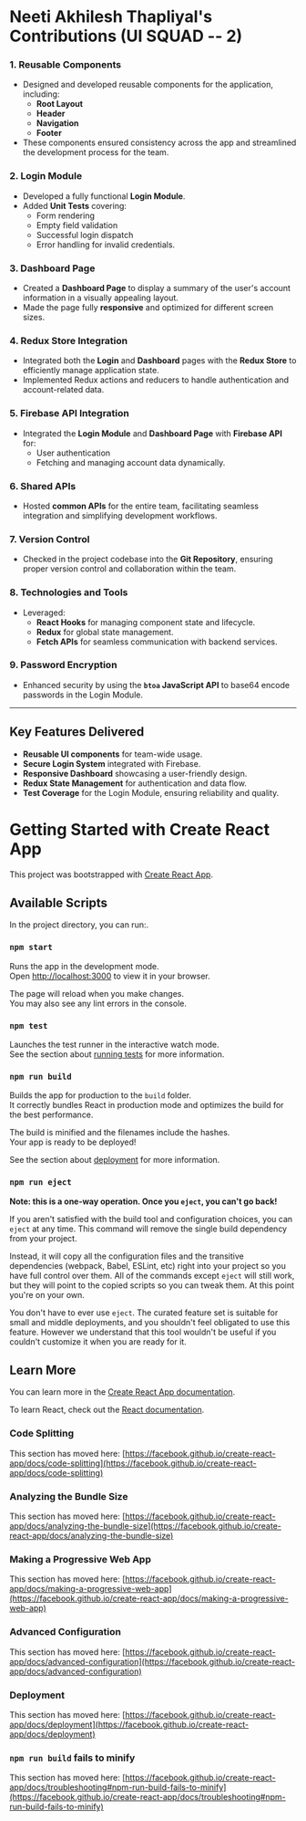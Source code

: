 # Neeti Akhilesh Thapliyal's Contributions (UI SQUAD -- 2)

### 1. **Reusable Components**
   - Designed and developed reusable components for the application, including:
     - **Root Layout**
     - **Header**
     - **Navigation**
     - **Footer**
   - These components ensured consistency across the app and streamlined the development process for the team.

### 2. **Login Module**
   - Developed a fully functional **Login Module**.
   - Added **Unit Tests** covering:
     - Form rendering
     - Empty field validation
     - Successful login dispatch
     - Error handling for invalid credentials.

### 3. **Dashboard Page**
   - Created a **Dashboard Page** to display a summary of the user's account information in a visually appealing layout.
   - Made the page fully **responsive** and optimized for different screen sizes.

### 4. **Redux Store Integration**
   - Integrated both the **Login** and **Dashboard** pages with the **Redux Store** to efficiently manage application state.
   - Implemented Redux actions and reducers to handle authentication and account-related data.

### 5. **Firebase API Integration**
   - Integrated the **Login Module** and **Dashboard Page** with **Firebase API** for:
     - User authentication
     - Fetching and managing account data dynamically.

### 6. **Shared APIs**
   - Hosted **common APIs** for the entire team, facilitating seamless integration and simplifying development workflows.

### 7. **Version Control**
   - Checked in the project codebase into the **Git Repository**, ensuring proper version control and collaboration within the team.

### 8. **Technologies and Tools**
   - Leveraged:
     - **React Hooks** for managing component state and lifecycle.
     - **Redux** for global state management.
     - **Fetch APIs** for seamless communication with backend services.

### 9. **Password Encryption**
   - Enhanced security by using the **`btoa` JavaScript API** to base64 encode passwords in the Login Module.

---

## Key Features Delivered
- **Reusable UI components** for team-wide usage.
- **Secure Login System** integrated with Firebase.
- **Responsive Dashboard** showcasing a user-friendly design.
- **Redux State Management** for authentication and data flow.
- **Test Coverage** for the Login Module, ensuring reliability and quality.


# Getting Started with Create React App

This project was bootstrapped with [Create React App](https://github.com/facebook/create-react-app).

## Available Scripts

In the project directory, you can run:.

### `npm start`

Runs the app in the development mode.\
Open [http://localhost:3000](http://localhost:3000) to view it in your browser.

The page will reload when you make changes.\
You may also see any lint errors in the console.

### `npm test`

Launches the test runner in the interactive watch mode.\
See the section about [running tests](https://facebook.github.io/create-react-app/docs/running-tests) for more information.

### `npm run build`

Builds the app for production to the `build` folder.\
It correctly bundles React in production mode and optimizes the build for the best performance.

The build is minified and the filenames include the hashes.\
Your app is ready to be deployed!

See the section about [deployment](https://facebook.github.io/create-react-app/docs/deployment) for more information.

### `npm run eject`

**Note: this is a one-way operation. Once you `eject`, you can't go back!**

If you aren't satisfied with the build tool and configuration choices, you can `eject` at any time. This command will remove the single build dependency from your project.

Instead, it will copy all the configuration files and the transitive dependencies (webpack, Babel, ESLint, etc) right into your project so you have full control over them. All of the commands except `eject` will still work, but they will point to the copied scripts so you can tweak them. At this point you're on your own.

You don't have to ever use `eject`. The curated feature set is suitable for small and middle deployments, and you shouldn't feel obligated to use this feature. However we understand that this tool wouldn't be useful if you couldn't customize it when you are ready for it.

## Learn More

You can learn more in the [Create React App documentation](https://facebook.github.io/create-react-app/docs/getting-started).

To learn React, check out the [React documentation](https://reactjs.org/).

### Code Splitting

This section has moved here: [https://facebook.github.io/create-react-app/docs/code-splitting](https://facebook.github.io/create-react-app/docs/code-splitting)

### Analyzing the Bundle Size

This section has moved here: [https://facebook.github.io/create-react-app/docs/analyzing-the-bundle-size](https://facebook.github.io/create-react-app/docs/analyzing-the-bundle-size)

### Making a Progressive Web App

This section has moved here: [https://facebook.github.io/create-react-app/docs/making-a-progressive-web-app](https://facebook.github.io/create-react-app/docs/making-a-progressive-web-app)

### Advanced Configuration

This section has moved here: [https://facebook.github.io/create-react-app/docs/advanced-configuration](https://facebook.github.io/create-react-app/docs/advanced-configuration)

### Deployment

This section has moved here: [https://facebook.github.io/create-react-app/docs/deployment](https://facebook.github.io/create-react-app/docs/deployment)

### `npm run build` fails to minify

This section has moved here: [https://facebook.github.io/create-react-app/docs/troubleshooting#npm-run-build-fails-to-minify](https://facebook.github.io/create-react-app/docs/troubleshooting#npm-run-build-fails-to-minify)